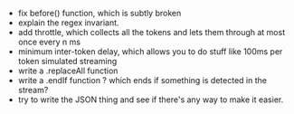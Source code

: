 - fix before() function, which is subtly broken
- explain the regex invariant.
- add throttle, which collects all the tokens and lets them through at most once every n ms
- minimum inter-token delay, which allows you to do stuff like 100ms per token simulated streaming
- write a .replaceAll function
- write a .endIf function ? which ends if something is detected in the stream?
- try to write the JSON thing and see if there's any way to make it easier.
